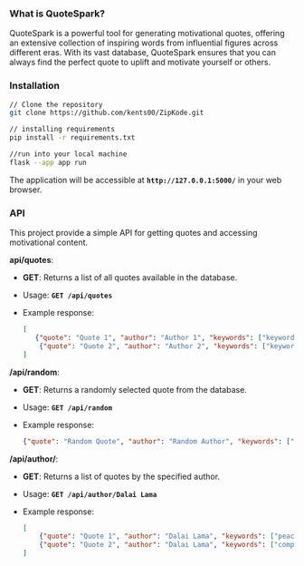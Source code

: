 ### What is QuoteSpark?

QuoteSpark is a powerful tool for generating motivational quotes, offering an extensive collection of inspiring words from influential figures across different eras. With its vast database, QuoteSpark ensures that you can always find the perfect quote to uplift and motivate yourself or others.

### Installation

```bash
// Clone the repository
git clone https://github.com/kents00/ZipKode.git

// installing requirements
pip install -r requirements.txt

//run into your local machine
flask --app app run
```

The application will be accessible at **`http://127.0.0.1:5000/`** in your web browser.

### API

This project provide a simple API for getting quotes and accessing motivational content.

**api/quotes**:

- **GET**: Returns a list of all quotes available in the database.
- Usage: **`GET /api/quotes`**
- Example response:

    ```json
    [
       {"quote": "Quote 1", "author": "Author 1", "keywords": ["keyword1", "keyword2"]},
        {"quote": "Quote 2", "author": "Author 2", "keywords": ["keyword3", "keyword4"]}
    ]
    ```


**/api/random**:

- **GET**: Returns a randomly selected quote from the database.
- Usage: **`GET /api/random`**
- Example response:

    ```json
    {"quote": "Random Quote", "author": "Random Author", "keywords": ["random", "quote"]}
    ```


**/api/author/<author>**:

- **GET**: Returns a list of quotes by the specified author.
- Usage: **`GET /api/author/Dalai Lama`**
- Example response:

    ```json
    [
        {"quote": "Quote 1", "author": "Dalai Lama", "keywords": ["peace", "wisdom"]},
        {"quote": "Quote 2", "author": "Dalai Lama", "keywords": ["compassion", "kindness"]}
    ]
    ```